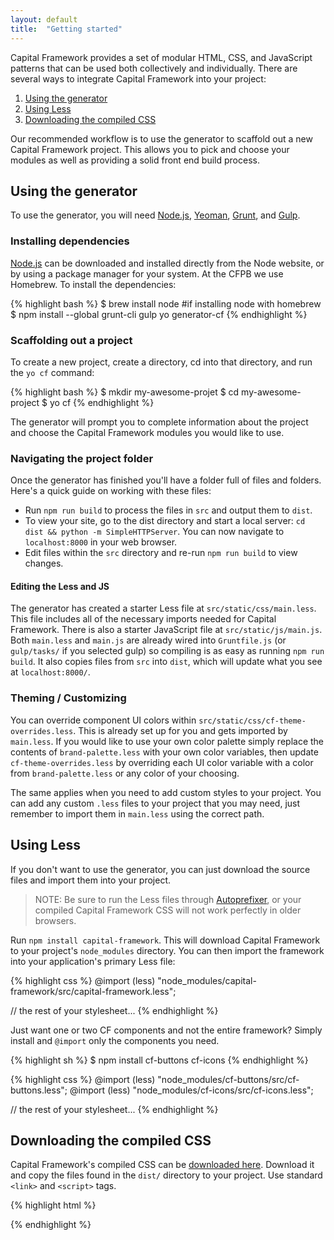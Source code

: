 ```yaml
---
layout: default
title:  "Getting started"
---
```


Capital Framework provides a set of modular HTML, CSS, and JavaScript patterns that can be used both collectively and individually.
There are several ways to integrate Capital Framework into your project:

1. [Using the generator](#using-the-generator)
1. [Using Less](#using-less)
1. [Downloading the compiled CSS](#downloading-the-compiled-css)

Our recommended workflow is to use the generator to scaffold out a new Capital Framework project.
This allows you to pick and choose your modules as well as providing a solid front end build process.

## Using the generator

To use the generator, you will need [Node.js](http://nodejs.org/), [Yeoman](http://yeoman.io/), [Grunt](http://gruntjs.com/), and [Gulp](http://gulpjs.com/).

### Installing dependencies

[Node.js](http://nodejs.org/) can be downloaded and installed directly from the Node website, or by using a package manager for your system. At the CFPB we use Homebrew. To install the dependencies:

{% highlight bash %}
$ brew install node #if installing node with homebrew
$ npm install --global grunt-cli gulp yo generator-cf
{% endhighlight %}

### Scaffolding out a project

To create a new project, create a directory, cd into that directory, and run the `yo cf` command:

{% highlight bash %}
$ mkdir my-awesome-projet
$ cd my-awesome-project
$ yo cf
{% endhighlight %}

The generator will prompt you to complete information about the project and choose the Capital Framework modules you would like to use.

### Navigating the project folder

Once the generator has finished you'll have a folder full of files and folders.
Here's a quick guide on working with these files:

- Run `npm run build` to process the files in `src` and output them to `dist`.
- To view your site, go to the dist directory and start a local server: `cd dist && python -m SimpleHTTPServer`. You can now navigate to `localhost:8000` in your web browser.
- Edit files within the `src` directory and re-run `npm run build` to view changes.

#### Editing the Less and JS

The generator has created a starter Less file at `src/static/css/main.less`.
This file includes all of the necessary imports needed for Capital Framework.
There is also a starter JavaScript file at `src/static/js/main.js`.
Both `main.less` and `main.js` are already wired into `Gruntfile.js` (or `gulp/tasks/`
if you selected gulp) so compiling is as easy as running `npm run build`. It also
copies files from `src` into `dist`, which will update what you see at `localhost:8000/`.

### Theming / Customizing

You can override component UI colors within `src/static/css/cf-theme-overrides.less`.
This is already set up for you and gets imported by `main.less`.
If you would like to use your own color palette simply replace the contents of
`brand-palette.less` with your own color variables,
then update `cf-theme-overrides.less` by overriding each UI color variable
with a color from `brand-palette.less` or any color of your choosing.

The same applies when you need to add custom styles to your project.
You can add any custom `.less` files to your project that you may need,
just remember to import them in `main.less` using the correct path.

## Using Less

If you don't want to use the generator, you can just download the source files and
import them into your project.

> NOTE: Be sure to run the Less files through
  [Autoprefixer](https://github.com/postcss/autoprefixer),
  or your compiled Capital Framework CSS will not work perfectly in older browsers.

Run `npm install capital-framework`. This will download Capital Framework to your
project's `node_modules` directory. You can then import the framework into
your application's primary Less file:

{% highlight css %}
@import (less) "node_modules/capital-framework/src/capital-framework.less";

// the rest of your stylesheet...
{% endhighlight %}

Just want one or two CF components and not the entire framework?
Simply install and `@import` only the components you need.

{% highlight sh %}
$ npm install cf-buttons cf-icons
{% endhighlight %}

{% highlight css %}
@import (less) "node_modules/cf-buttons/src/cf-buttons.less";
@import (less) "node_modules/cf-icons/src/cf-icons.less";

// the rest of your stylesheet...
{% endhighlight %}

## Downloading the compiled CSS

Capital Framework's compiled CSS can be <a class="cf-download" href="https://npmcdn.com/capital-framework/dist/">downloaded here</a>.
Download it and copy the files found in the `dist/` directory to your project.
Use standard `<link>` and `<script>` tags.

{% highlight html %}
<!DOCTYPE html>
<html>
<head>
    <title>My Awesome Project</title>
    <link rel="stylesheet" href="capital-framework.min.css">
</head>
<body>
    <!-- Your project's HTML goes here. -->
    <script src="capital-framework.min.js"></script>
</body>
</html>
{% endhighlight %}
